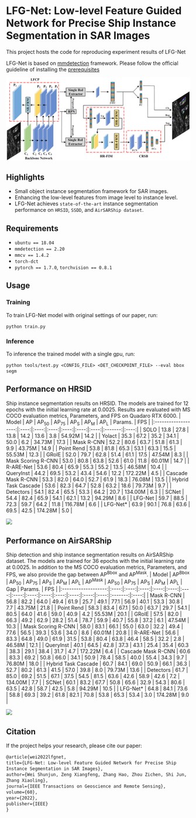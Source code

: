 # LFG-Net: Low-level Feature Guided Network for Precise Ship Instance Segmentation in SAR Images
This project hosts the code for reproducing experiment results of LFG-Net  
  
LFG-Net is based on [mmdetection](https://github.com/open-mmlab/mmdetection) framework. Please follow the official guideline of installing the [prerequisites](https://github.com/open-mmlab/mmdetection/blob/master/docs/en/get_started.md/#Installation)  

![](demo/Network_Architecture.png) 
## Highlights
* Small object instance segmentation framework for SAR images. 
* Enhancing the low-level features from image level to instance level.
* LFG-Net achieves `state-of-the-art` instance segmentation performance on `HRSID`, `SSDD`, and `AirSARShip dataset`.
## Requirements
* `ubuntu == 18.04`
* `mmdetection == 2.20`
* `mmcv == 1.4.2`
* `torch-dct`
* `pytorch == 1.7.0`, `torchvision == 0.8.1`
## Usage
### Training 
To train LFG-Net model with original settings of our paper, run:
```
python train.py
```
### Inference
To inference the trained model with a single gpu, run:
```
python tools/test.py <CONFIG_FILE> <DET_CHECKPOINT_FILE> --eval bbox segm
```
## Performance on HRSID
Ship instance segmentation results on HRSID. The models are trained for 12 epochs with the initial learning rate at 0.0025. Results are evaluated with MS COCO evaluation metrics, Parameters, and FPS on Quadaro RTX 6000.
|        Model        |  AP  | AP<sub>50</sub> | AP<sub>75</sub> |  AP<sub>S</sub> |  AP<sub>M</sub> |  AP<sub>L</sub> | Params. |  FPS |
|:-------------------:|:----:|:----:|:----:|:----:|:----:|:----:|:-------:|:----:|
|         SOLO        | 13.8 | 27.8 | 13.8 | 14.2 | 13.6 |  3.8 |  54.92M | 14.2 |
|        Yolact       | 35.3 | 67.2 | 35.2 | 34.1 | 50.0 |  6.2 |  34.73M | 17.3 |
|      Mask R-CNN     | 52.2 | 80.6 | 63.7 | 51.8 | 61.3 |  9.9 |  43.75M | 14.9 |
|      Point Rend     | 53.8 | 81.8 | 65.3 | 53.1 | 63.3 | 15.5 |  55.53M | 12.3 |
|        GRoIE        | 52.0 | 79.7 | 62.8 | 51.4 | 61.1 | 17.5 |  47.54M |  8.3 |
|  Mask Scoring R-CNN | 53.0 | 80.8 | 63.8 | 52.6 | 61.0 | 11.8 |  60.01M | 14.7 |
|      R-ARE-Net      | 53.6 | 80.4 | 65.9 | 55.3 | 55.2 | 13.5 |  46.58M | 10.4 |
|      QueryInst      | 44.2 | 69.5 | 53.2 | 43.4 | 54.6 | 12.2 | 172.22M |  4.5 |
|  Cascade Mask R-CNN | 53.3 | 82.0 | 64.0 | 52.7 | 61.9 | 18.3 |  76.08M | 13.5 |
| Hybrid Task Cascade | 53.6 | 82.3 | 64.7 | 52.8 | 63.2 | 18.6 |  79.73M |  9.7 |
|      Detectors      | 54.1 | 82.4 | 65.5 | 53.3 | 64.2 | 20.7 | 134.00M |  6.3 |
|        SCNet        | 54.4 | 82.4 | 65.9 | 54.1 | 62.1 | 13.2 |  94.29M |  8.6 |
|       LFG-Net       | 59.7 | 88.5 | 72.3 | 59.7 | 64.2 | 11.8 | 116.78M |  6.6 |
|       LFG-Net*      | 63.9 | 90.1 | 76.8 | 63.6 | 69.5 | 42.5 | 174.28M |  5.0 |

![](demo/HRSID_results.png) 
## Performance on AirSARShip
Ship detection and ship instance segmentation results on AirSARShip dataset. The models are trained for 36 epochs with the initial learning rate at 0.0025. In addition to the MS COCO evaluation metrics, Parameters, and FPS, we also provide the gap between AP<sup>Bbox</sup> and AP<sup>Mask</sup>.
|        Model        |  AP<sup>Bbox</sup>  | AP<sub>50</sub> | AP<sub>75</sub> |  AP<sub>S</sub> |  AP<sub>M</sub> |  AP<sub>L</sub> |  AP<sup>Mask</sup>  | AP<sub>50</sub> | AP<sub>75</sub> |  AP<sub>S</sub> |  AP<sub>M</sub> |  AP<sub>L</sub> | Gap | Params. |  FPS |
|:-------------------:|:----:|:----:|:----:|:----:|:----:|:----:|:----:|:----:|:----:|:----:|:----:|:----:|:----:|:-------:|:----:|
|      Mask R-CNN     | 56.8 | 82.2 | 64.0 | 49.4 | 61.9 |  25.7 |  49.1 | 77.1 | 56.9 | 40.1 | 53.3 | 30.8 |  7.7 |  43.75M | 21.8 |
|      Point Rend     | 58.3 | 83.4 | 67.1 | 50.0 | 63.7 |  29.7 |  54.1 | 80.5 | 64.0 | 41.6 | 59.0 | 40.9 |  4.2 |  55.53M | 20.1 |
|        GRoIE        | 57.5 | 82.0 | 66.3 | 49.2 | 62.9 |  28.2 |  51.4 | 78.7 | 59.9 | 40.7 | 55.8 | 37.2 |  6.1 |  47.54M | 10.3 |
|  Mask Scoring R-CNN | 58.0 | 83.1 | 66.1 | 55.0 | 63.0 |  32.2 |  49.4 | 77.6 | 56.5 | 39.3 | 53.6 | 34.0 |  8.6 |  60.01M | 20.8 |
|      R-ARE-Net      | 56.6 | 83.3 | 64.8 | 49.0 | 61.9 |  31.5 |  53.8 | 80.4 | 63.8 | 46.4 | 58.5 | 32.2 |  2.8 |  46.58M | 12.1 |
|      QueryInst      | 40.1 | 64.5 | 42.8 | 37.3 | 43.1 |  25.4 |  35.4 | 60.3 | 38.3 | 29.1 | 38.4 | 31.7 |  4.7 | 172.22M |  6.4 |
|  Cascade Mask R-CNN | 60.6 | 83.3 | 69.2 | 50.8 | 66.0 |  34.1 |  50.9 | 78.4 | 58.5 | 40.0 | 55.4 | 34.3 |  9.7 |  76.80M | 18.0 |
| Hybrid Task Cascade | 60.7 | 84.1 | 69.0 | 50.9 | 66.1 |  36.3 |  52.7 | 80.2 | 61.3 | 41.5 | 57.0 | 39.8 |  8.0 |  79.73M | 13.6 |
|      Detectors      | 61.7 | 85.0 | 69.2 | 51.5 | 67.1 |  37.5 |  54.5 | 81.5 | 63.6 | 42.6 | 58.9 | 42.6 |  7.2 | 134.00M | 7.7 |
|        SCNet        | 60.1 | 83.2 | 67.7 | 50.8 | 65.6 |  32.9 |  54.3 | 80.6 | 63.5 | 42.8 | 58.7 | 42.5 |  5.8 |  94.29M | 10.5 |
|       LFG-Net*      | 64.8 | 84.1 | 73.6 | 58.8 | 69.3 |  39.2 |  61.8 | 82.1 | 70.8 | 53.8 | 65.3 | 53.4 |  3.0 | 174.28M | 9.0 |

![](demo/AirSARShip_results.png) 
## Citation
If the project helps your research, please cite our paper:
```
@article{wei2022lfgnet,
title={LFG-Net: Low-level Feature Guided Network for Precise Ship Instance Segmentation in SAR Images},
author={Wei Shunjun, Zeng Xiangfeng, Zhang Hao, Zhou Zichen, Shi Jun, Zhang Xiaoling},
journal={IEEE Transactions on Geoscience and Remote Sensing},
volume={60},
year={2022},
publisher={IEEE}
}
```

